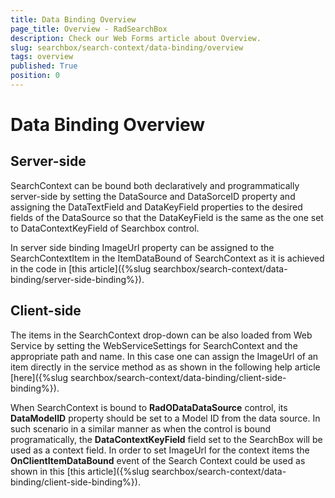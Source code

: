 ```yaml
---
title: Data Binding Overview
page_title: Overview - RadSearchBox
description: Check our Web Forms article about Overview.
slug: searchbox/search-context/data-binding/overview
tags: overview
published: True
position: 0
---
```


# Data Binding Overview



## Server-side

SearchContext can be bound both declaratively and programmatically server-side by setting the DataSource and DataSorceID property and assigning the DataTextField and DataKeyField properties to the desired fields of the DataSource so that the DataKeyField is the same as the one set to DataContextKeyField of Searchbox control.

In server side binding ImageUrl property can be assigned to the SearchContextItem in the ItemDataBound of SearchContext as it is achieved in the code in [this article]({%slug searchbox/search-context/data-binding/server-side-binding%}).

## Client-side

The items in the SearchContext drop-down can be also loaded from Web Service by setting the WebServiceSettings for SearchContext and the appropriate path and name. In this case one can assign the ImageUrl of an item directly in the service method as as shown in the following help article [here]({%slug searchbox/search-context/data-binding/client-side-binding%}).

When SearchContext is bound to **RadODataDataSource** control, its **DataModelID** property should be set to a Model ID from the data source. In such scenario in a similar manner as when the control is bound programatically, the **DataContextKeyField** field set to the SearchBox will be used as a context field. In order to set ImageUrl for the context items the **OnClientItemDataBound** event of the Search Context could be used as shown in this [this article]({%slug searchbox/search-context/data-binding/client-side-binding%}).
